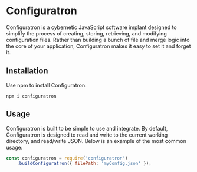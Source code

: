 # Configuratron #

Configuratron is a cybernetic JavaScript software implant designed to simplify the process of creating, storing, retrieving, and modifying configuration files. Rather than building a bunch of file and merge logic into the core of your application, Configuratron makes it easy to set it and forget it.

## Installation ##

Use npm to install Configuratron:

`npm i configuratron`

## Usage ##

Configuratron is built to be simple to use and integrate. By default, Configuratron is designed to read and write to the current working directory, and read/write JSON.  Below is an example of the most common usage:

```javascript
const configuratron = require('configuratron')
    .buildConfiguratron({ filePath: 'myConfig.json' });
```

